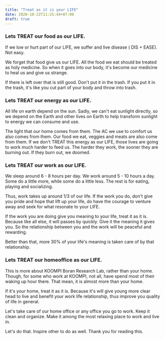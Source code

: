 ```yaml
---
title: "Treat as it is your LIFE"
date: 2020-10-22T11:25:44+07:00
draft: true
---
```


### Lets TREAT our food as our LIFE.

If we low or hurt part of our LIFE, we suffer and live disease ( DIS + EASE). Not easy.

We forget that food give us our LIFE. All the food we eat should be treated as holy medicine. So when it goes into our body, it's become our medicine to heal us and give us strange.

If there is left over that is still good. Don't put it in the trash. If  you put it in the trash, it's like you cut part of your body and throw into trash.

### Lets TREAT our energy as our LIFE.

All life on earth depend on the sun. Sadly, we can't eat sunlight directly, so we depend on the Earth and other lives on Earth to help transform sunlight to energy we can consume and use. 

The light that our home comes from them. The AC we use to comfort us also comes from them. Our food we eat, veggies and meats are also come from them. If we don't TREAT this energy as our LIFE, those lives are going to work much harder to feed us. The harder they work, the sooner they are burning out. If they burn out, we doomed.

### Lets TREAT our work as our LIFE.

We sleep around 6 - 8 hours per day. We work around 5 - 10 hours a day. Some do a little more, while some do a little less. The rest is for eating, playing and socializing.

Thus, work takes up around 1/3 of our life. If the work you do, don't give you pride and hope that lift up your life, do have the courage to venture away and seek for what resonate to your LIFE. 

If the work you are doing give you meaning to your life, treat it as it is. Because like all else, it will passes by quickly. Give it the meaning it gives you. So the relationship between you and the work will be peaceful and rewarding. 

Better than that, more 30% of your life's meaning is taken care of by that relationship.

### Lets TREAT our homeoffice as our LIFE.
This is more about KOOMPI Boran Research Lab, rather than your home. Though, for some who work at KOOMPI, not all, have spend most of their waking up hour there. That mean, it is almost more than your home. 

If it's your home, treat it as it is. Because it's will give young more clear head to live and benefit your work life relationship, thus improve you quality of life in general. 

Let's take care of our home office or any office you go to work. Keep it clean and organize. Make it among the most relaxing place to work and live in. 

Let's do that. Inspire other to do as well. Thank you for reading this.